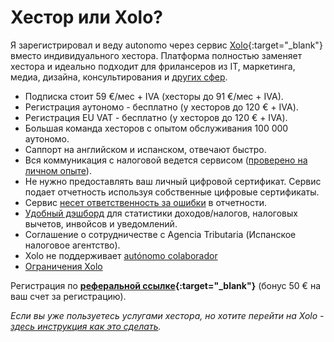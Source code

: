 # Хестор или Xolo?

Я зарегистрировал и веду autonomo через сервис [Xolo](https://bit.ly/xolosignup){:target="_blank"}
вместо индивидуального хестора. Платформа полностью заменяет хестора и идеально подходит для фрилансеров из IT,
маркетинга, медиа, дизайна, консультирования и [других сфер](#подойдет-ли-вам-xolo).

- Подписка стоит 59 €/мес + IVA (хесторы до 91 €/мес + IVA).
- Регистрация аутономо - бесплатно (у хесторов до 120 € + IVA).
- Регистрация EU VAT - бесплатно (у хесторов до 120 € + IVA).
- Большая команда хесторов с опытом обслуживания 100 000 аутономо.
- Саппорт на английском и испанском, отвечают быстро.
- Вся коммуникация с налоговой ведется сервисом ([проверено на личном опыте](#моя-проблема-с-испанской-налоговой)).
- Не нужно предоставлять ваш личный цифровой сертификат. Сервис подает отчетность используя собственные цифровые 
  сертификаты.
- Сервис [несет ответственность за ошибки](#ответственность-xolo) в отчетности.
- [Удобный дэшборд](#демо-дашборда-туториалы) для статистики доходов/налогов, налоговых вычетов, инвойсов и уведомлений.
- Соглашение о сотрудничестве с Agencia Tributaria (Испанское налоговое агентство).
- Xolo не поддерживает [autónomo colaborador](#autónomo-colaborador)
- [Ограничения Xolo](#подойдет-ли-вам-xolo)

Регистрация по **[реферальной ссылке](https://bit.ly/xolosignup){:target="_blank"}** (бонус 50 € на ваш счет
за регистрацию).

_Если вы уже пользуетесь услугами хестора, но хотите перейти на
Xolo - [здесь инструкция как это сделать](#переход-от-хестора-на-xolo)._
